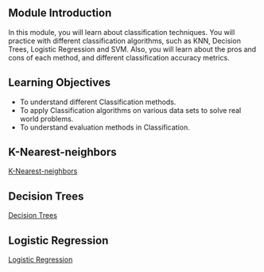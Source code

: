 ## Module Introduction

In this module, you will learn about classification techniques. You will practice with different classification algorithms, such as KNN, Decision Trees, Logistic Regression and SVM. Also, you will learn about the pros and cons of each method, and different classification accuracy metrics.

## Learning Objectives

* To understand different Classification methods.
* To apply Classification algorithms on various data sets to solve real world problems.
* To understand evaluation methods in Classification.

## K-Nearest-neighbors

[K-Nearest-neighbors](https://github.com/1965Eric/IBM-ML0101EN-Machine-Learning-with-Python/blob/main/ML0101EN-Clas-K-Nearest-neighbors-CustCat.ipynb)

## Decision Trees

[Decision Trees](https://github.com/1965Eric/IBM-ML0101EN-Machine-Learning-with-Python/blob/main/ML0101EN-Clas-Decision-Trees-drug.ipynb)

## Logistic Regression

[Logistic Regression](https://github.com/1965Eric/IBM-ML0101EN-Machine-Learning-with-Python/blob/main/ML0101EN-Clas-Logistic-Reg-churn.ipynb)


